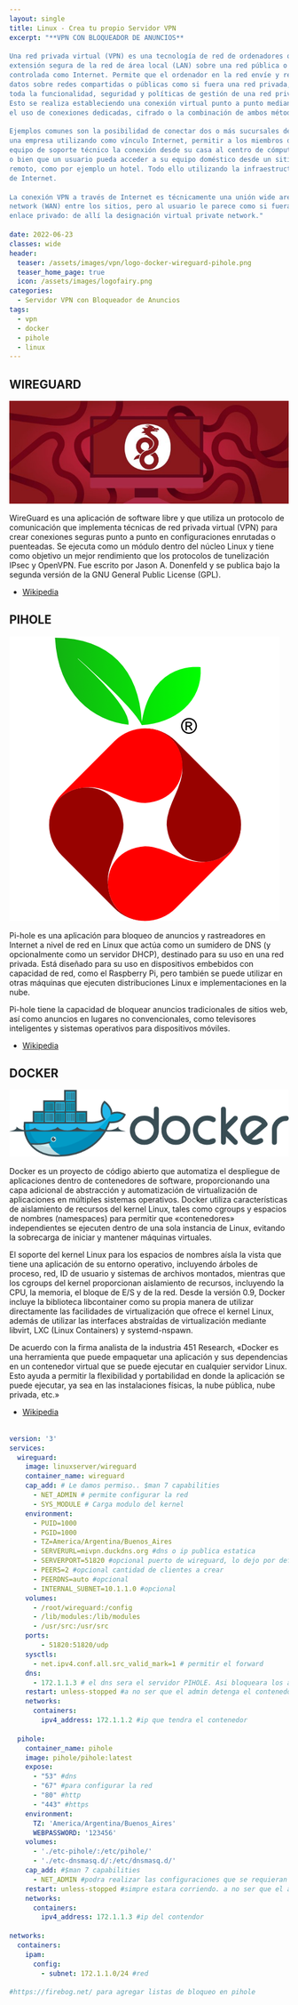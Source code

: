 ```yaml
---
layout: single
title: Linux - Crea tu propio Servidor VPN 
excerpt: "**VPN CON BLOQUEADOR DE ANUNCIOS**

Una red privada virtual (VPN) es una tecnología de red de ordenadores que permite una 
extensión segura de la red de área local (LAN) sobre una red pública o no 
controlada como Internet. Permite que el ordenador en la red envíe y reciba 
datos sobre redes compartidas o públicas como si fuera una red privada, con 
toda la funcionalidad, seguridad y políticas de gestión de una red privada.
Esto se realiza estableciendo una conexión virtual punto a punto mediante
el uso de conexiones dedicadas, cifrado o la combinación de ambos métodos.

Ejemplos comunes son la posibilidad de conectar dos o más sucursales de 
una empresa utilizando como vínculo Internet, permitir a los miembros del
equipo de soporte técnico la conexión desde su casa al centro de cómputo 
o bien que un usuario pueda acceder a su equipo doméstico desde un sitio 
remoto, como por ejemplo un hotel. Todo ello utilizando la infraestructura 
de Internet.

La conexión VPN a través de Internet es técnicamente una unión wide area 
network (WAN) entre los sitios, pero al usuario le parece como si fuera un 
enlace privado: de allí la designación virtual private network."

date: 2022-06-23
classes: wide
header:
  teaser: /assets/images/vpn/logo-docker-wireguard-pihole.png
  teaser_home_page: true
  icon: /assets/images/logofairy.png
categories:
  - Servidor VPN con Bloqueador de Anuncios
tags:  
  - vpn
  - docker
  - pihole
  - linux
---
```


## WIREGUARD

![](/assets/images/vpn/wireguard.jpg)

WireGuard es una aplicación de software libre y que utiliza un protocolo de 
comunicación que implementa técnicas de red privada virtual (VPN)
para crear conexiones seguras punto a punto en configuraciones enrutadas o 
puenteadas. Se ejecuta como un módulo dentro del núcleo Linux y tiene como 
objetivo un mejor rendimiento que los protocolos de tunelización IPsec y 
OpenVPN. Fue escrito por Jason A. Donenfeld y se publica bajo la segunda 
versión de la GNU General Public License (GPL). 

- [Wikipedia](https://es.wikipedia.org/wiki/WireGuard)

## PIHOLE

![](/assets/images/vpn/pi-hole_logo.png)

Pi-hole es una aplicación para bloqueo de anuncios y rastreadores en Internet
a nivel de red en Linux que actúa como un sumidero de DNS (y opcionalmente 
como un servidor DHCP), destinado para su uso en una red privada. Está diseñado 
para su uso en dispositivos embebidos con capacidad de red, como el Raspberry 
Pi, pero también se puede utilizar en otras máquinas que ejecuten distribuciones 
Linux e implementaciones en la nube.

Pi-hole tiene la capacidad de bloquear anuncios tradicionales de sitios web, 
así como anuncios en lugares no convencionales, como televisores inteligentes 
y sistemas operativos para dispositivos móviles.


- [Wikipedia](https://es.wikipedia.org/wiki/Pi-hole)

## DOCKER

![](/assets/images/vpn/docker_container_engine_logo.png)

Docker es un proyecto de código abierto que automatiza el despliegue de 
aplicaciones dentro de contenedores de software, proporcionando una capa 
adicional de abstracción y automatización de virtualización de aplicaciones 
en múltiples sistemas operativos. Docker utiliza características de 
aislamiento de recursos del kernel Linux, tales como cgroups y espacios de 
nombres (namespaces) para permitir que «contenedores» independientes se 
ejecuten dentro de una sola instancia de Linux, evitando la sobrecarga de 
iniciar y mantener máquinas virtuales.

El soporte del kernel Linux para los espacios de nombres aísla la vista que 
tiene una aplicación de su entorno operativo, incluyendo árboles de proceso, 
red, ID de usuario y sistemas de archivos montados, mientras que los cgroups 
del kernel proporcionan aislamiento de recursos, incluyendo la CPU, la memoria, 
el bloque de E/S y de la red. Desde la versión 0.9, Docker incluye la 
biblioteca libcontainer como su propia manera de utilizar directamente las 
facilidades de virtualización que ofrece el kernel Linux, además de utilizar 
las interfaces abstraídas de virtualización mediante libvirt, LXC 
(Linux Containers) y systemd-nspawn.

De acuerdo con la firma analista de la industria 451 Research, 
«Docker es una herramienta que puede empaquetar una aplicación y sus 
dependencias en un contenedor virtual que se puede ejecutar en cualquier 
servidor Linux. Esto ayuda a permitir la flexibilidad y portabilidad en donde 
la aplicación se puede ejecutar, ya sea en las instalaciones físicas, la nube 
pública, nube privada, etc.»

- [Wikipedia](HTTPS://ES.WIKIPEDIA.ORG/WIKI/DOCKER_(SOFTWARE))

```yaml

version: '3'
services:
  wireguard:
    image: linuxserver/wireguard
    container_name: wireguard
    cap_add: # Le damos permiso.. $man 7 capabilities
      - NET_ADMIN # permite configurar la red
      - SYS_MODULE # Carga modulo del kernel
    environment:
      - PUID=1000
      - PGID=1000
      - TZ=America/Argentina/Buenos_Aires
      - SERVERURL=mivpn.duckdns.org #dns o ip publica estatica
      - SERVERPORT=51820 #opcional puerto de wireguard, lo dejo por defecto
      - PEERS=2 #opcional cantidad de clientes a crear
      - PEERDNS=auto #opcional
      - INTERNAL_SUBNET=10.1.1.0 #opcional
    volumes:
      - /root/wireguard:/config
      - /lib/modules:/lib/modules
      - /usr/src:/usr/src
    ports:
        - 51820:51820/udp
    sysctls:
      - net.ipv4.conf.all.src_valid_mark=1 # permitir el forward
    dns:
      - 172.1.1.3 # el dns sera el servidor PIHOLE. Asi bloqueara los anuncios
    restart: unless-stopped #a no ser que el admin detenga el contenedor por cualquier cosa que se detenga, se iniciara de nuevo
    networks:
      containers:
        ipv4_address: 172.1.1.2 #ip que tendra el contenedor 
 
  pihole:
    container_name: pihole
    image: pihole/pihole:latest
    expose:
      - "53" #dns
      - "67" #para configurar la red
      - "80" #http
      - "443" #https
    environment:
      TZ: 'America/Argentina/Buenos_Aires'
      WEBPASSWORD: '123456'
    volumes:
      - './etc-pihole/:/etc/pihole/'
      - './etc-dnsmasq.d/:/etc/dnsmasq.d/'
    cap_add: #$man 7 capabilities
      - NET_ADMIN #podra realizar las configuraciones que se requieran en el contenedor
    restart: unless-stopped #simpre estara corriendo. a no ser que el admin lo detenga
    networks:
      containers:
        ipv4_address: 172.1.1.3 #ip del contendor
 
networks:
  containers:
    ipam:
      config:
        - subnet: 172.1.1.0/24 #red 

#https://firebog.net/ para agregar listas de bloqueo en pihole

```
